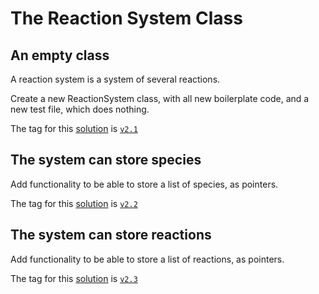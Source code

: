 The Reaction System Class
=========================

An empty class
--------------

A reaction system is a system of several reactions.

Create a new ReactionSystem class, with all new boilerplate code, and a new test file, which does nothing.

The tag for this [solution](https://github.com/UCL/rsd-cppcourse-example/compare/v2.0...v2.1) is [`v2.1`](https://github.com/UCL/rsd-cppcourse-example/blob/v2.1/reactor/src/ReactionSystem.h)

The system can store species
----------------------------

Add functionality to be able to store a list of species, as pointers.

The tag for this [solution](https://github.com/UCL/rsd-cppcourse-example/compare/v2.1...v2.2) is [`v2.2`](https://github.com/UCL/rsd-cppcourse-example/blob/v2.2/reactor/src/ReactionSystem.h)

The system can store reactions
------------------------------

Add functionality to be able to store a list of reactions, as pointers.

The tag for this [solution](https://github.com/UCL/rsd-cppcourse-example/compare/v2.2...v2.3) is [`v2.3`](https://github.com/UCL/rsd-cppcourse-example/blob/v2.3/reactor/src/ReactionSystem.h)
